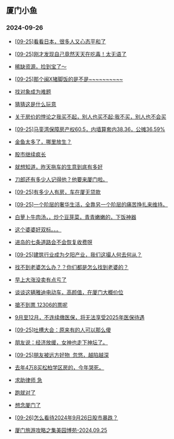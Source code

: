 ## 厦门小鱼 
### 2024-09-26

+ [[09-25]看看日本，很多人又心态平和了](http://bbs.xmfish.com/read-htm-tid-18246694.html)

+ [[09-25]刚才发现自己竟然天天在吃毒！太无语了](http://bbs.xmfish.com/read-htm-tid-18246639.html)

+ [稀缺资源，捡到宝了～](http://bbs.xmfish.com/read-htm-tid-18246784.html)

+ [[09-25]那个闽X猪脚饭的是不是~~~~~~~~~~](http://bbs.xmfish.com/read-htm-tid-18246730.html)

+ [找对象成为难题](http://bbs.xmfish.com/read-htm-tid-18246690.html)

+ [猜猜这是什么玩意](http://bbs.xmfish.com/read-htm-tid-18246679.html)

+ [关于房价的悖论之我买不起，别人也买不起;我不买，别人也不会买](http://bbs.xmfish.com/read-htm-tid-18246699.html)

+ [[09-25]马銮湾保障房产权60.5，内墙算套内38.36，公摊36.59%](http://bbs.xmfish.com/read-htm-tid-18246709.html)

+ [金鱼太多了，哪里放生？](http://bbs.xmfish.com/read-htm-tid-18246641.html)

+ [股市继续疯长](http://bbs.xmfish.com/read-htm-tid-18246692.html)

+ [就想知道，昨天拖车的生意到底有多好](http://bbs.xmfish.com/read-htm-tid-18246808.html)

+ [刀郎还有多少人记得他？他要来厦门啦。](http://bbs.xmfish.com/read-htm-tid-18246739.html)

+ [[09-25]有多少人有房，车在厦无贷款](http://bbs.xmfish.com/read-htm-tid-18246788.html)

+ [[09-25]一个阶层的奢华生活，全靠另一个阶层的痛苦挣扎来维持。](http://bbs.xmfish.com/read-htm-tid-18246723.html)

+ [白萝卜牛肉汤，，炒个豆芽菜，青青嫩嫩的，下饭神器](http://bbs.xmfish.com/read-htm-tid-18246759.html)

+ [这个婆婆好双标。。。](http://bbs.xmfish.com/read-htm-tid-18246758.html)

+ [进岛的七条道路会不会恢复收费呀](http://bbs.xmfish.com/read-htm-tid-18246822.html)

+ [[09-25]建筑行业成为夕阳产业，我们这撮人何去何从？](http://bbs.xmfish.com/read-htm-tid-18246820.html)

+ [找不到老婆怎么办？？你们都是怎么找到老婆的？](http://bbs.xmfish.com/read-htm-tid-18246871.html)

+ [早上大涨没卖有点亏了](http://bbs.xmfish.com/read-htm-tid-18246796.html)

+ [谈谈这辆雅迪电动车，高颜值，在厦门大概价位](http://bbs.xmfish.com/read-htm-tid-18246920.html)

+ [搶不到票 12306的票呢](http://bbs.xmfish.com/read-htm-tid-18246798.html)

+ [9月至12月，不连续缴医保，将无法享受2025年医保待遇](http://bbs.xmfish.com/read-htm-tid-18246914.html)

+ [[09-25]吐槽大会：原来有的人可以那么傻](http://bbs.xmfish.com/read-htm-tid-18246868.html)

+ [朋友说：经济放缓，女神也走下神坛了。](http://bbs.xmfish.com/read-htm-tid-18246905.html)

+ [[09-25]朋友被远方好物  忽悠，越陷越深](http://bbs.xmfish.com/read-htm-tid-18246906.html)

+ [去年4万8买松柏学区房的，今年哭死。](http://bbs.xmfish.com/read-htm-tid-18246973.html)

+ [求助律师 急](http://bbs.xmfish.com/read-htm-tid-18246811.html)

+ [跑就对了](http://bbs.xmfish.com/read-htm-tid-18246894.html)

+ [想念厦门了](http://bbs.xmfish.com/read-htm-tid-18246961.html)

+ [[09-26]怎么看待2024年9月26日股市暴跌？](http://bbs.xmfish.com/read-htm-tid-18246937.html)

+ [厦门旅游攻略之集美园博苑-2024.09.25](http://bbs.xmfish.com/read-htm-tid-18246902.html)

